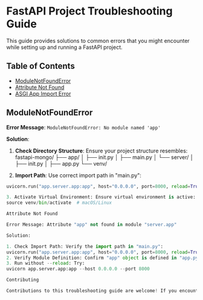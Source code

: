 
# FastAPI Project Troubleshooting Guide

This guide provides solutions to common errors that you might encounter while setting up and running a FastAPI project.

## Table of Contents

- [ModuleNotFoundError](#modulenotfounderror)
- [Attribute Not Found](#attribute-not-found)
- [ASGI App Import Error](#asgi-app-import-error)

## ModuleNotFoundError

**Error Message**: `ModuleNotFoundError: No module named 'app'`

**Solution**:

1. **Check Directory Structure**: Ensure your project structure resembles:
fastapi-mongo/
├── app/
│ ├── init.py
│ ├── main.py
│ └── server/
│ ├── init.py
│ ├── app.py
└── venv/


2. **Import Path**: Use correct import path in "main.py":
```python
uvicorn.run("app.server.app:app", host="0.0.0.0", port=8000, reload=True)

3. Activate Virtual Environment: Ensure virtual environment is active:
source venv/bin/activate  # macOS/Linux

Attribute Not Found

Error Message: Attribute "app" not found in module "server.app"

Solution:

1. Check Import Path: Verify the import path in "main.py":
uvicorn.run("app.server.app:app", host="0.0.0.0", port=8000, reload=True)
2. Verify Module Definition: Confirm "app" object is defined in "app.py".
3. Run without --reload: Try:
uvicorn app.server.app:app --host 0.0.0.0 --port 8000

Contributing

Contributions to this troubleshooting guide are welcome! If you encounter new errors and solutions, please submit a pull request.






    